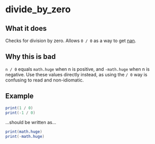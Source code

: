 # divide_by_zero
## What it does
Checks for division by zero. Allows `0 / 0` as a way to get [nan](https://en.wikipedia.org/wiki/NaN).

## Why this is bad
`n / 0` equals `math.huge` when n is positive, and `-math.huge` when n is negative. Use these values directly instead, as using the `/ 0` way is confusing to read and non-idiomatic.

## Example
```lua
print(1 / 0)
print(-1 / 0)
```

...should be written as...
```lua
print(math.huge)
print(-math.huge)
```
